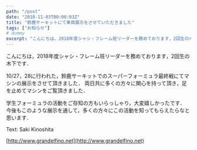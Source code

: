 ```yaml
---
path: "/post"
date: "2018-11-03T00:00:03Z"
title: "鈴鹿サーキットにて車両展示をさせていただきました"
tags: ["お知らせ"]
# dummy
excerpt: "こんにちは，2018年度シャシ・フレーム班リーダーを務めております，2回生の木下です．10/27，28に行われた，鈴鹿サーキットでのスーパーフォーミュラ最終戦にてマシンの展示をさせて頂きました．両日..."
---
```


[](03-1.jpg)こんにちは，2018年度シャシ・フレーム班リーダーを務めております，2回生の木下です．

10/27，28に行われた，鈴鹿サーキットでのスーパーフォーミュラ最終戦にてマシンの展示をさせて頂きました．
両日共に多くの方々に関心を持って頂き，足を止めてマシンをご覧頂きました．

[](03-2.jpg)

学生フォーミュラの活動をご存知の方もいらっしゃり，大変嬉しかったです．
今後もこのような展示を通して，多くの方々にこの活動を知ってもらえたらなと思います．

Text: Saki Kinoshita

[http://www.grandelfino.net](http://www.grandelfino.net)